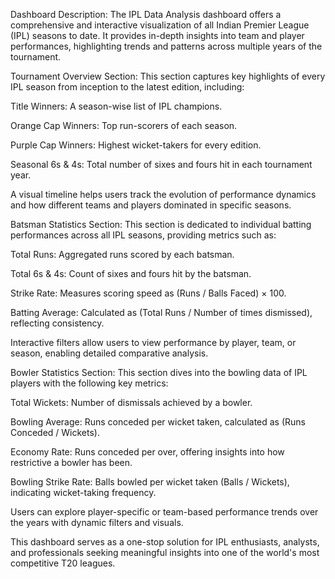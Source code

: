 Dashboard Description: The IPL Data Analysis dashboard offers a comprehensive and interactive visualization of all Indian Premier League (IPL) seasons to date. It provides in-depth insights into team and player performances, highlighting trends and patterns across multiple years of the tournament.

Tournament Overview Section: This section captures key highlights of every IPL season from inception to the latest edition, including:

Title Winners: A season-wise list of IPL champions.

Orange Cap Winners: Top run-scorers of each season.

Purple Cap Winners: Highest wicket-takers for every edition.

Seasonal 6s & 4s: Total number of sixes and fours hit in each tournament year.

A visual timeline helps users track the evolution of performance dynamics and how different teams and players dominated in specific seasons.

Batsman Statistics Section: This section is dedicated to individual batting performances across all IPL seasons, providing metrics such as:

Total Runs: Aggregated runs scored by each batsman.

Total 6s & 4s: Count of sixes and fours hit by the batsman.

Strike Rate: Measures scoring speed as (Runs / Balls Faced) × 100.

Batting Average: Calculated as (Total Runs / Number of times dismissed), reflecting consistency.

Interactive filters allow users to view performance by player, team, or season, enabling detailed comparative analysis.

Bowler Statistics Section: This section dives into the bowling data of IPL players with the following key metrics:

Total Wickets: Number of dismissals achieved by a bowler.

Bowling Average: Runs conceded per wicket taken, calculated as (Runs Conceded / Wickets).

Economy Rate: Runs conceded per over, offering insights into how restrictive a bowler has been.

Bowling Strike Rate: Balls bowled per wicket taken (Balls / Wickets), indicating wicket-taking frequency.

Users can explore player-specific or team-based performance trends over the years with dynamic filters and visuals.

This dashboard serves as a one-stop solution for IPL enthusiasts, analysts, and professionals seeking meaningful insights into one of the world's most competitive T20 leagues.
